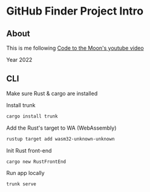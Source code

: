 # GitHub Finder Project Intro

## About

This is me following
[Code to the Moon's youtube video](https://youtu.be/MddGbXgIt2E)

Year 2022

## CLI

Make sure Rust & cargo are installed

Install trunk

```zsh
cargo install trunk
```

Add the Rust's target to WA (WebAssembly)

```zsh
rustup target add wasm32-unknown-unknown
```

Init Rust front-end

```zsh
cargo new RustFrontEnd
```

Run app locally

```zsh
trunk serve
```

